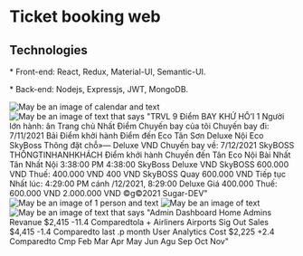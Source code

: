 # Ticket booking web

<h2>Technologies</h2>
 <p>* Front-end: React, Redux, Material-UI, Semantic-UI.</p>
 <p>* Back-end: Nodejs, Expressjs, JWT, MongoDB.</p>

<img data-visualcompletion="media-vc-image" alt="May be an image of calendar and text" class="ji94ytn4 r9f5tntg d2edcug0 r0294ipz" referrerpolicy="origin-when-cross-origin" src="https://scontent.fdad1-1.fna.fbcdn.net/v/t1.6435-9/215235078_1698054920391048_5163335465479529737_n.jpg?_nc_cat=100&amp;ccb=1-5&amp;_nc_sid=730e14&amp;_nc_ohc=mE0EOed7K3IAX_rOND0&amp;_nc_ht=scontent.fdad1-1.fna&amp;oh=ff342cb9e1939d4dd342a129ca742370&amp;oe=61736E5F">

<img data-visualcompletion="media-vc-image" alt="May be an image of text that says &quot;TRVL 9 Điểm BAY KHỨ HỒ’I 1 Người lớn hành: ân Trang chủ Nhất Điểm Chuyến bay của tôi Chuyến bay đi: 7/11/2021 Bải Điểm khởi hành Điểm đến Eco Tân Sơn Deluxe Nội Eco SkyBoss Thông đặt chỗ»— Deluxe VND Chuyến bay về: 7/12/2021 SkyBOSS THỐNGTINHANHKHÁCH Điểm khởi hành Chuyến đến Tân Eco Nội Bài Nhất Tân Nhất Nội 3:38:00 PM 4:38:00 SkyBoss Deluxe VND SkyBOSS 600.000 VND Thuế: 400.000 VND 400 VND SkyBOSS Quay 600.000 VND Tiếp tục Nhất lúc: 4:29:00 PM cánh /12/2021, 8:29:00 Deluxe Giá 400.000 Thuế: 600.000 VND 2.000.000 VND ©g©2021 Sugar-DEV&quot;" class="ji94ytn4 r9f5tntg d2edcug0 r0294ipz" referrerpolicy="origin-when-cross-origin" src="https://scontent.fdad2-1.fna.fbcdn.net/v/t1.6435-9/213665308_1698055107057696_1314253855319309836_n.jpg?_nc_cat=108&amp;ccb=1-5&amp;_nc_sid=730e14&amp;_nc_ohc=Vlnu_3ZGpYIAX_48WvR&amp;_nc_ht=scontent.fdad2-1.fna&amp;oh=131f32d9ea3f084df7dd46a533f8b9db&amp;oe=616FA21E">

<img data-visualcompletion="media-vc-image" alt="May be an image of 1 person and text" class="ji94ytn4 r9f5tntg d2edcug0 r0294ipz" referrerpolicy="origin-when-cross-origin" src="https://scontent.fdad2-1.fna.fbcdn.net/v/t1.6435-9/215349534_1698348093695064_9076546971751277510_n.jpg?_nc_cat=101&amp;ccb=1-5&amp;_nc_sid=730e14&amp;_nc_ohc=mZJg95--dhIAX9U0iCL&amp;_nc_oc=AQmSAgo19ysaDCcXj_yP3lClyMDxIlGcJwf-QW6R6163hdWogS_wAbomwwJMO4mFRWEeok7LqlH39e5i2apayf84&amp;_nc_ht=scontent.fdad2-1.fna&amp;oh=e61ccc3098a7c68cdbff8480a12a404a&amp;oe=6170256C">

<img data-visualcompletion="media-vc-image" alt="May be an image of text" class="ji94ytn4 r9f5tntg d2edcug0 r0294ipz" referrerpolicy="origin-when-cross-origin" src="https://scontent.fdad2-1.fna.fbcdn.net/v/t1.6435-9/213086418_1698061440390396_6577780945569808832_n.jpg?_nc_cat=108&amp;ccb=1-5&amp;_nc_sid=730e14&amp;_nc_ohc=g-0z6jhuJ-IAX_EuvXD&amp;tn=bkKhLVeYzChfR6Ut&amp;_nc_ht=scontent.fdad2-1.fna&amp;oh=282ae148c606b6cde9331a430221a500&amp;oe=61704336">

<img data-visualcompletion="media-vc-image" alt="May be an image of text that says &quot;Admin Dashboard Home Admins Revanue $2,415 -11.4 Comparedtola + Airliners Airports Sig Out Sales $4,415 -1.4 Comparedto last .p month User Analytics Cost $2,225 +2.4 Comparedto Cmp Feb Mar Apr May Jun Agu Sep Oct Nov&quot;" class="ji94ytn4 r9f5tntg d2edcug0 r0294ipz" referrerpolicy="origin-when-cross-origin" src="https://scontent.fdad1-2.fna.fbcdn.net/v/t1.6435-9/211700374_1698070090389531_5982095547332068089_n.jpg?_nc_cat=106&amp;ccb=1-5&amp;_nc_sid=730e14&amp;_nc_ohc=TzDV6zGunQoAX_3A706&amp;tn=bkKhLVeYzChfR6Ut&amp;_nc_ht=scontent.fdad1-2.fna&amp;oh=ce70105d908a3e2870beccd476df9b46&amp;oe=6171DA39">

